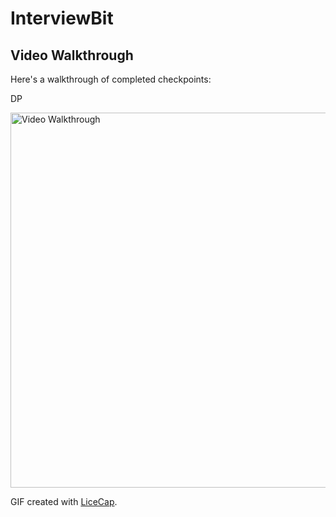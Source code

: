 # InterviewBit

## Video Walkthrough

Here's a walkthrough of completed checkpoints:

DP

<img src='https://user-images.githubusercontent.com/17666583/40691458-cf3ecde4-6360-11e8-80e2-533b5b9ea384.gif' title='Arrays' width='600' alt='Video Walkthrough' />

GIF created with [LiceCap](http://www.cockos.com/licecap/).
